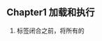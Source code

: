 ## Chapter1 加载和执行
1. <body/>标签闭合之前，将所有的<script/>标签放在页面底部，这能确保在脚本执行前页面已经完成了渲染。
2. 合并脚本。页面中<script>标签越少，加载就越快，响应就更迅速。
3. 无阻塞下载javascript标签的方法：
 * 使用defer,async属性
 * 使用动态创建的<script/>标签来下载并执行代码
 * 使用XHR对象下载Javascript代码并注入页面中
 
## Chapter2 数据存取
1. 数据存储有4种方法：字面量、变量、数据项、对象成员
2. 访问字面量和局部变量的速度最快，相反，访问数组成员和对象成员相对较慢。（作用域链&&原型链）
3. 避免使用with语句，因为它会改变执行环境作用域链。
4. try-catch语句的catch子句也会改变函数的作用域，应该尽量简化代码使得catch子句对性能的影响最小化，推荐做法是将错误委托给一个函数来处理,由于只执行一条语句，且没有局部变量的访问，作用域链的临时改变不会影响代码性能。eg：
 ```
  try{
    //...
  }catch(ex){
    handleError(ex);
  }
 ```
5. with、ty-catch、eval语句都被认为是动态作用域，动态作用域只存在于代码执行过程中，无法通过静态分析检测出来
6. 应该把常用的对象成员，数组元素，跨域变量保存在局部变量中来改善javascript性能，因为局部变量访问速度更快。
  
 
## Chapter3 DOM编程
1. 浏览器中的DOM
 * DOM是一个独立于语言，用于操作XML和HTML文档的程序接口，但是它在浏览器中的接口是用javascript实现的。浏览器会把DOM和javascript独立实现，它们之间只能通过接口彼此连接，这就造成访问DOM天生就慢。应该`减少访问DOM的次数，把运算尽量留在ECMAScript这一端来处理`
2. DOM访问和修改
* innerHTML比原生的DOM方法要快，这是因为在设置innerHTML或outerHTML的时候，就会创建一个HTML解析器，这个解析器是在浏览器级别的代码基础上运行的，因此比执行javascript快得多。不过，创建innerHTML解析器也会带来性能损失，所以最好能够将设置innerHTML的次数保持在合理的范围内。
* 节点克隆：element.cloneNode()替代document.createElement()。
* HTML集合以一种“假定实时态”的实时存在，这意味着底层文档对象更新时，它也会自动更新。
* 遍历DOM，常见的不再赘述。需注意：document.querySelectorAll使用CSS选择器作为参数并返回一个NodeList，不返回HTML集合，因此返回的节点不会对应实时的文档结构。
3. 重绘和重排
* 渲染树：DOM树中每一个`需要显示`的节点在渲染树中至少存在一个对应的节点（隐藏的元素在渲染树中没有对应的节点），渲染树中的节点被称为“帧”或“盒boxes”，符合css模型的定义。一旦渲染树构建完成，浏览器就开始绘制页面元素。
* 重排发生的时机
  * 添加或删除可见的DOM元素
  * 元素位置改变
  * 元素尺寸改变（外边距，内边距，边框厚度，宽度，高度）
  * 内容改变eg：文本改变或者图片被另一个不同尺寸的图片替代
  * 页面渲染器初始化
  * 浏览器窗口尺寸改变
* 渲染树变化的排队和刷新：由于每次重排都会产生计算消耗，大多数浏览器通过队列化修改并批量执行来优化重排过程。然而，你写的代码会不知不觉强制刷新队列并要求计划任务立即执行。例如：
  * offset(Top|Left|Width|Height)
  * scroll(Top|Left|Width|Height)
  * client(Top|Left|Width|Height)
  * getComputedStyle()(currentStyle in IE)
* 最小化重排和重绘：
  * 使用cssText属性
  * 批量修改DOM：使文档脱离文档流，对其应用多重改变、把元素带回文档中。其中使DOM脱离文档流的方法有：
   * 隐藏元素，应用修改，重新显示
   * 使用document fragment
   * 将原始元素拷贝到一个脱离文档的节点中，修改副本，完成后再替换原始元素
* 缓存布局信息
* 让元素脱离动画流
 4. 事件委托可减少事件处理器的数量
 
## Chapter4 算法和流程控制
1. 循环
* for-in比标准for循环，do-while，while慢，因此for-in最好仅在需要迭代一个属性数量未知的对象时使用。
* 基于函数的迭代forEach比基于循环的迭代慢8倍。
* 使用“达夫设备”循环展开技术，可以做到一次迭代实际上执行了多次迭代的操作
2. 条件语句：少条件的用if-else，多的用switch，当单个键和单个值之间存在逻辑映射时，使用查找表。
3. 递归、迭代、memoization
```
 funciton memoize(func,cache){
  cache=cache||{};
  var shell=function(args){
   if(!cache.hasOwnProperty(arg)){
     cache[args]=func(arg);
   }
   return cache[arg];
  }
  return shell;
 }
```
## Chapter5 字符串和正则表达式
1. 字符串
2. 正则表达式
```
String.prototype.trim=function(){
  var str=this.replace(/^\s+/,""),
  end=str.length-1,
  ws=/\s/;
  while(ws.test(str.charAt(end))){
    end--;
  }
  return this.slice(0,end+1);
  
}
```
